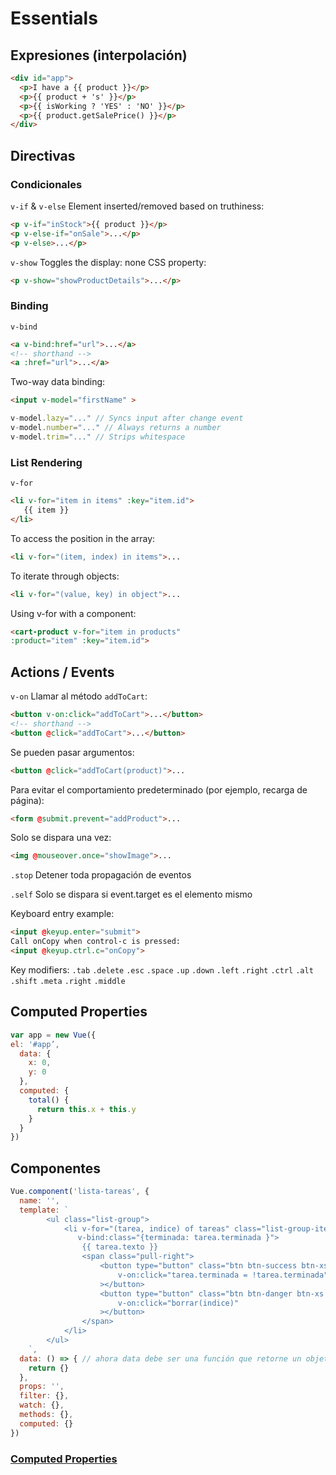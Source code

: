 # Essentials

## Expresiones (interpolación)

```html
<div id="app">
  <p>I have a {{ product }}</p>
  <p>{{ product + 's' }}</p>
  <p>{{ isWorking ? 'YES' : 'NO' }}</p>
  <p>{{ product.getSalePrice() }}</p>
</div>
```


## Directivas

### Condicionales

`v-if` & `v-else`
Element inserted/removed based on truthiness:
```html
<p v-if="inStock">{{ product }}</p>
<p v-else-if="onSale">...</p>
<p v-else>...</p>

```
`v-show`
Toggles the display: none CSS property:
```html
<p v-show="showProductDetails">...</p>
```

### Binding
  `v-bind`
```html
<a v-bind:href="url">...</a>
<!-- shorthand -->
<a :href="url">...</a>
```
Two-way data binding:
```html
<input v-model="firstName" >
```

```js
v-model.lazy="..." // Syncs input after change event
v-model.number="..." // Always returns a number
v-model.trim="..." // Strips whitespace
```

### List Rendering
`v-for`
 ```html
<li v-for="item in items" :key="item.id">
    {{ item }}
</li>
```
To access the position in the array:
```html
<li v-for="(item, index) in items">...
```
To iterate through objects:
```html
<li v-for="(value, key) in object">...
```
Using v-for with a component:
```html
<cart-product v-for="item in products"
:product="item" :key="item.id">
```

## Actions / Events

`v-on`
Llamar al método `addToCart`:
```html
<button v-on:click="addToCart">...</button>
<!-- shorthand -->
<button @click="addToCart">...</button>
```

Se pueden pasar argumentos:
```html
<button @click="addToCart(product)">...
```
Para evitar el comportamiento predeterminado (por ejemplo, recarga de página):
```html
<form @submit.prevent="addProduct">...
```

Solo se dispara una vez:
```html
<img @mouseover.once="showImage">...
```
`.stop` Detener toda propagación de eventos

`.self` Solo se dispara si event.target es el elemento mismo

Keyboard entry example:
```html
<input @keyup.enter="submit">
Call onCopy when control-c is pressed:
<input @keyup.ctrl.c="onCopy">
```

Key modifiers:
`.tab`
`.delete`
`.esc`
`.space`
`.up`
`.down`
`.left`
`.right` 
`.ctrl`
`.alt`
`.shift`
`.meta`
`.right` 
`.middle`

## Computed Properties

```js
var app = new Vue({
el: '#app’,  
  data: { 
    x: 0,
    y: 0
  },
  computed: {
    total() {
      return this.x + this.y
    }
  }
})
```

## Componentes

```js
Vue.component('lista-tareas', {
  name: '',
  template: `
        <ul class="list-group">
            <li v-for="(tarea, indice) of tareas" class="list-group-item" 
               v-bind:class="{terminada: tarea.terminada }">
                {{ tarea.texto }}
                <span class="pull-right">
                    <button type="button" class="btn btn-success btn-xs glyphicon glyphicon-ok"
                        v-on:click="tarea.terminada = !tarea.terminada"
                    ></button>
                    <button type="button" class="btn btn-danger btn-xs glyphicon glyphicon-remove"
                        v-on:click="borrar(indice)"
                    ></button>
                </span>
            </li>
        </ul>
    `,
  data: () => { // ahora data debe ser una función que retorne un objeto
    return {}
  },
  props: '',
  filter: {},
  watch: {},
  methods: {},
  computed: {}
})
```

### [Computed Properties](https://vuejs.org/v2/guide/computed.html)
